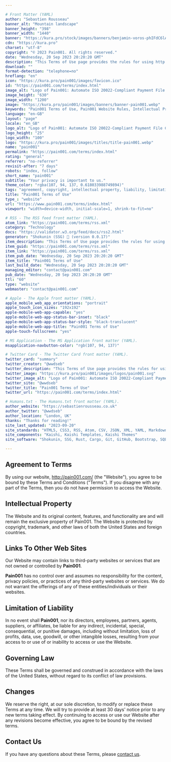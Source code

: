 ```yaml
---

# Front Matter (YAML)
author: "Sebastien Rousseau"
banner_alt: "Mountain landscape"
banner_height: "398"
banner_width: "1440"
banner: "https://kura.pro/stock/images/banners/benjamin-voros-phIFdC6lA4Ea.webp"
cdn: "https://kura.pro"
charset: "utf-8"
copyright: "© 2023 Pain001. All rights reserved."
date: "Wednesday, 20 Sep 2023 20:20:20 GMT"
description: "This Terms of Use page provides the rules for using http://pain001.com."
download: ""
format-detection: "telephone=no"
hreflang: "en"
icon: "https://kura.pro/pain001/images/favicon.ico"
id: "https://pain001.com/terms/index.html"
image_alt: "Logo of Pain001: Automate ISO 20022-Compliant Payment File Creation"
image_height: "630"
image_width: "1200"
image: "https://kura.pro/pain001/images/banners/banner-pain001.webp"
keywords: "Pain001 Terms of Use, Pain001 Website Rules, Intellectual Property Rights, Third-party Links, User Responsibilities, Limitation of Liability, Website Use Agreement, Governing Laws for Online Use, Website Terms Changes, Contact Pain001"
language: "en-GB"
layout: "page"
locale: "en_GB"
logo_alt: "Logo of Pain001: Automate ISO 20022-Compliant Payment File Creation"
logo_height: "25"
logo_width: "100"
logo: "https://kura.pro/pain001/images/titles/title-pain001.webp"
name: "pain001"
permalink: "https://pain001.com/terms/index.html"
rating: "general"
referrer: "no-referrer"
revisit-after: "7 days"
robots: "index, follow"
short_name: "pain001"
subtitle: "Your privacy is important to us."
theme_color: "rgba(107, 94, 137, 0.618033988749894)"
tags: "agreement, copyright, intellectual property, liability, limitation, links, privacy, terms, trademark, use, website"
title: "Pain001 Terms of Use"
type_: "website"
url: "https://www.pain001.com/terms/index.html"
viewport: "width=device-width, initial-scale=1, shrink-to-fit=no"

# RSS - The RSS feed front matter (YAML).
atom_link: "https://pain001.com/terms/rss.xml"
category: "Technology"
docs: "https://validator.w3.org/feed/docs/rss2.html"
generator: "Shokunin (SSG) 🦀 (version 0.0.17)"
item_description: "This Terms of Use page provides the rules for using http://pain001.com."
item_guid: "https://pain001.com/terms/rss.xml"
item_link: "https://pain001.com/terms/rss.xml"
item_pub_date: "Wednesday, 20 Sep 2023 20:20:20 GMT"
item_title: "Pain001 Terms of Use"
last_build_date: "Wednesday, 20 Sep 2023 20:20:20 GMT"
managing_editor: "contact@pain001.com"
pub_date: "Wednesday, 20 Sep 2023 20:20:20 GMT"
ttl: "60"
type: "website"
webmaster: "contact@pain001.com"

# Apple - The Apple front matter (YAML).
apple_mobile_web_app_orientations: "portrait"
apple_touch_icon_sizes: "192x192"
apple-mobile-web-app-capable: "yes"
apple-mobile-web-app-status-bar-inset: "black"
apple-mobile-web-app-status-bar-style: "black-translucent"
apple-mobile-web-app-title: "Pain001 Terms of Use"
apple-touch-fullscreen: "yes"

# MS Application - The MS Application front matter (YAML).
msapplication-navbutton-color: "rgb(107, 94, 137)"

# Twitter Card - The Twitter Card front matter (YAML).
twitter_card: "summary"
twitter_creator: "@wwdseb"
twitter_description: "This Terms of Use page provides the rules for using http://pain001.com."
twitter_image: "https://kura.pro/pain001/images/logos/pain001.svg"
twitter_image_alt: "Logo of Pain001: Automate ISO 20022-Compliant Payment File Creation"
twitter_site: "@wwdseb"
twitter_title: "Pain001 Terms of Use"
twitter_url: "https://pain001.com/terms/index.html"

# Humans.txt - The Humans.txt front matter (YAML).
author_website: "https://sebastienrousseau.co.uk"
author_twitter: "@wwdseb"
author_location: "London, UK"
thanks: "Thanks for reading!"
site_last_updated: "2023-09-20"
site_standards: "HTML5, CSS3, RSS, Atom, CSV, JSON, XML, YAML, Markdown, TOML, SQLite"
site_components: "Kaishi, Kaishi Templates, Kaishi Themes"
site_software: "Shokunin, SSG, Rust, Cargo, Git, GitHub, Bootstrap, SQLite, VS Code"

---
```


## Agreement to Terms

By using our website, <http://pain001.com/> (the "Website"), you agree to be
bound by these Terms and Conditions ("Terms"). If you disagree with any part of
the Terms, then you do not have permission to access the Website.

## Intellectual Property

The Website and its original content, features, and functionality are and will
remain the exclusive property of Pain001. The Website is protected by
copyright, trademark, and other laws of both the United States and foreign
countries.

## Links To Other Web Sites

Our Website may contain links to third-party websites or services that are not
owned or controlled by **Pain001**.

**Pain001** has no control over and assumes no responsibility for the content,
privacy policies, or practices of any third-party websites or services. We do
not warrant the offerings of any of these entities/individuals or their
websites.

## Limitation of Liability

In no event shall **Pain001**, nor its directors, employees, partners, agents,
suppliers, or affiliates, be liable for any indirect, incidental, special,
consequential, or punitive damages, including without limitation, loss of
profits, data, use, goodwill, or other intangible losses, resulting from your
access to or use of or inability to access or use the Website.

## Governing Law

These Terms shall be governed and construed in accordance with the laws of the
United States, without regard to its conflict of law provisions.

## Changes

We reserve the right, at our sole discretion, to modify or replace these Terms
at any time. We will try to provide at least 30 days' notice prior to any new
terms taking effect. By continuing to access or use our Website after any
revisions become effective, you agree to be bound by the revised terms.

## Contact Us

If you have any questions about these Terms, please
[contact us](/contact/index.html).
